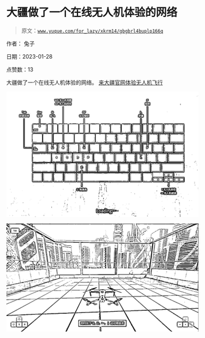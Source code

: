# 大疆做了一个在线无人机体验的网络

> 原文：[`www.yuque.com/for_lazy/xkrm14/gbgbrl4buplp166q`](https://www.yuque.com/for_lazy/xkrm14/gbgbrl4buplp166q)



作者： 兔子 

日期：2023-01-28 

点赞数：13 

大疆做了一个在线无人机体验的网络。 [来大疆官网体验无人机飞行](https://start.dji.com/) 

![](img/6cd52284c2f415c495896a3c554446df.png) 

![](img/ae21d2a7b5d6b4109796edc609e932b2.png) 


